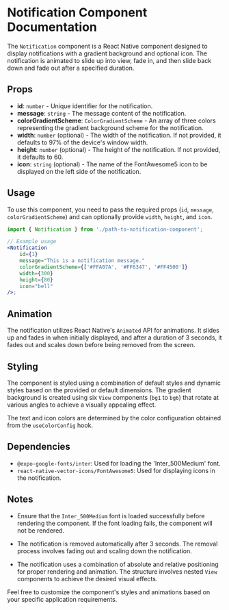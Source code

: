 # Notification Component Documentation

The `Notification` component is a React Native component designed to display notifications with a gradient background and optional icon. The notification is animated to slide up into view, fade in, and then slide back down and fade out after a specified duration.

## Props

-   **id**: `number` - Unique identifier for the notification.
-   **message**: `string` - The message content of the notification.
-   **colorGradientScheme**: `ColorGradientScheme` - An array of three colors representing the gradient background scheme for the notification.
-   **width**: `number` (optional) - The width of the notification. If not provided, it defaults to 97% of the device's window width.
-   **height**: `number` (optional) - The height of the notification. If not provided, it defaults to 60.
-   **icon**: `string` (optional) - The name of the FontAwesome5 icon to be displayed on the left side of the notification.

## Usage

To use this component, you need to pass the required props (`id`, `message`, `colorGradientScheme`) and can optionally provide `width`, `height`, and `icon`.

```jsx
import { Notification } from './path-to-notification-component';

// Example usage
<Notification
    id={1}
    message="This is a notification message."
    colorGradientScheme={['#FFA07A', '#FF6347', '#FF4500']}
    width={300}
    height={80}
    icon="bell"
/>;
```

## Animation

The notification utilizes React Native's `Animated` API for animations. It slides up and fades in when initially displayed, and after a duration of 3 seconds, it fades out and scales down before being removed from the screen.

## Styling

The component is styled using a combination of default styles and dynamic styles based on the provided or default dimensions. The gradient background is created using six `View` components (`bg1` to `bg6`) that rotate at various angles to achieve a visually appealing effect.

The text and icon colors are determined by the color configuration obtained from the `useColorConfig` hook.

## Dependencies

-   `@expo-google-fonts/inter`: Used for loading the 'Inter_500Medium' font.
-   `react-native-vector-icons/FontAwesome5`: Used for displaying icons in the notification.

## Notes

-   Ensure that the `Inter_500Medium` font is loaded successfully before rendering the component. If the font loading fails, the component will not be rendered.

-   The notification is removed automatically after 3 seconds. The removal process involves fading out and scaling down the notification.

-   The notification uses a combination of absolute and relative positioning for proper rendering and animation. The structure involves nested `View` components to achieve the desired visual effects.

Feel free to customize the component's styles and animations based on your specific application requirements.
